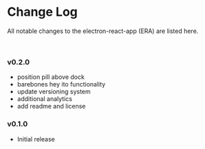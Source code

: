 # Change Log

All notable changes to the electron-react-app (ERA) are listed here.

<br>

### v0.2.0 

- position pill above dock
- barebones hey ito functionality
- update versioning system
- additional analytics
- add readme and license 

### v0.1.0

- Initial release 
